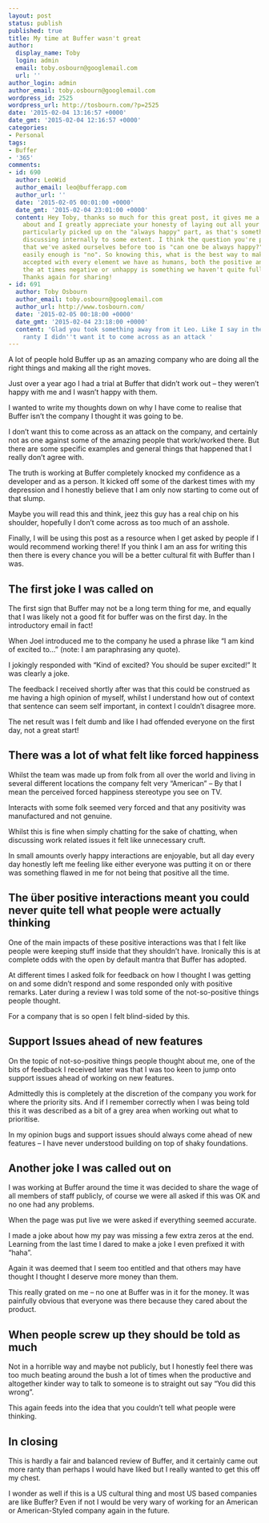 ```yaml
---
layout: post
status: publish
published: true
title: My time at Buffer wasn't great
author:
  display_name: Toby
  login: admin
  email: toby.osbourn@googlemail.com
  url: ''
author_login: admin
author_email: toby.osbourn@googlemail.com
wordpress_id: 2525
wordpress_url: http://tosbourn.com/?p=2525
date: '2015-02-04 13:16:57 +0000'
date_gmt: '2015-02-04 12:16:57 +0000'
categories:
- Personal
tags:
- Buffer
- '365'
comments:
- id: 690
  author: LeoWid
  author_email: leo@bufferapp.com
  author_url: ''
  date: '2015-02-05 00:01:00 +0000'
  date_gmt: '2015-02-04 23:01:00 +0000'
  content: Hey Toby, thanks so much for this great post, it gives me a lot to think
    about and I greatly appreciate your honesty of laying out all your thoughts. I
    particularly picked up on the "always happy" part, as that's something we've been
    discussing internally to some extent. I think the question you're posing and one
    that we've asked ourselves before too is "can one be always happy?" and the answer
    easily enough is "no". So knowing this, what is the best way to make sure we are
    accepted with every element we have as humans, both the positive and happy and
    the at times negative or unhappy is something we haven't quite fully figured out.
    Thanks again for sharing!
- id: 691
  author: Toby Osbourn
  author_email: toby.osbourn@googlemail.com
  author_url: http://www.tosbourn.com/
  date: '2015-02-05 00:18:00 +0000'
  date_gmt: '2015-02-04 23:18:00 +0000'
  content: 'Glad you took something away from it Leo. Like I say in the article whilst
    ranty I didn''t want it to come across as an attack '
---
```

<p>A lot of people hold Buffer up as an amazing company who are doing all the right things and making all the right moves.</p>
<p>Just over a year ago I had a trial at Buffer that didn’t work out – they weren’t happy with me and I wasn’t happy with them.</p>
<p>I wanted to write my thoughts down on why I have come to realise that Buffer isn’t the company I thought it was going to be.</p>
<p>I don’t want this to come across as an attack on the company, and certainly not as one against some of the amazing people that work/worked there. But there are some specific examples and general things that happened that I really don’t agree with.</p>
<p>The truth is working at Buffer completely knocked my confidence as a developer and as a person. It kicked off some of the darkest times with my depression and I honestly believe that I am only now starting to come out of that slump.</p>
<p>Maybe you will read this and think, jeez this guy has a real chip on his shoulder, hopefully I don’t come across as too much of an asshole.</p>
<p>Finally, I will be using this post as a resource when I get asked by people if I would recommend working there! If you think I am an ass for writing this then there is every chance you will be a better cultural fit with Buffer than I was.</p>
<h2>The first joke I was called on</h2>
<p>The first sign that Buffer may not be a long term thing for me, and equally that I was likely not a good fit for buffer was on the first day. In the introductory email in fact!</p>
<p>When Joel introduced me to the company he used a phrase like “I am kind of excited to…” (note: I am paraphrasing any quote).</p>
<p>I jokingly responded with “Kind of excited? You should be super excited!” It was clearly a joke.</p>
<p>The feedback I received shortly after was that this could be construed as me having a high opinion of myself, whilst I understand how out of context that sentence can seem self important, in context I couldn’t disagree more.</p>
<p>The net result was I felt dumb and like I had offended everyone on the first day, not a great start!</p>
<h2>There was a lot of what felt like forced happiness</h2>
<p>Whilst the team was made up from folk from all over the world and living in several different locations the company felt very “American” – By that I mean the perceived forced happiness stereotype you see on TV.</p>
<p>Interacts with some folk seemed very forced and that any positivity was manufactured and not genuine.</p>
<p>Whilst this is fine when simply chatting for the sake of chatting, when discussing work related issues it felt like unnecessary cruft.</p>
<p>In small amounts overly happy interactions are enjoyable, but all day every day honestly left me feeling like either everyone was putting it on or there was something flawed in me for not being that positive all the time.</p>
<h2>The über positive interactions meant you could never quite tell what people were actually thinking</h2>
<p>One of the main impacts of these positive interactions was that I felt like people were keeping stuff inside that they shouldn’t have. Ironically this is at complete odds with the open by default mantra that Buffer has adopted.</p>
<p>At different times I asked folk for feedback on how I thought I was getting on and some didn’t respond and some responded only with positive remarks. Later during a review I was told some of the not-so-positive things people thought.</p>
<p>For a company that is so open I felt blind-sided by this.</p>
<h2>Support Issues ahead of new features</h2>
<p>On the topic of not-so-positive things people thought about me, one of the bits of feedback I received later was that I was too keen to jump onto support issues ahead of working on new features.</p>
<p>Admittedly this is completely at the discretion of the company you work for where the priority sits. And if I remember correctly when I was being told this it was described as a bit of a grey area when working out what to prioritise.</p>
<p>In my opinion bugs and support issues should always come ahead of new features – I have never understood building on top of shaky foundations.</p>
<h2>Another joke I was called out on</h2>
<p>I was working at Buffer around the time it was decided to share the wage of all members of staff publicly, of course we were all asked if this was OK and no one had any problems.</p>
<p>When the page was put live we were asked if everything seemed accurate.</p>
<p>I made a joke about how my pay was missing a few extra zeros at the end. Learning from the last time I dared to make a joke I even prefixed it with “haha”.</p>
<p>Again it was deemed that I seem too entitled and that others may have thought I thought I deserve more money than them.</p>
<p>This really grated on me – no one at Buffer was in it for the money. It was painfully obvious that everyone was there because they cared about the product.</p>
<h2>When people screw up they should be told as much</h2>
<p>Not in a horrible way and maybe not publicly, but I honestly feel there was too much beating around the bush a lot of times when the productive and altogether kinder way to talk to someone is to straight out say “You did this wrong”.</p>
<p>This again feeds into the idea that you couldn’t tell what people were thinking.</p>
<h2>In closing</h2>
<p>This is hardly a fair and balanced review of Buffer, and it certainly came out more ranty than perhaps I would have liked but I really wanted to get this off my chest.</p>
<p>I wonder as well if this is a US cultural thing and most US based companies are like Buffer? Even if not I would be very wary of working for an American or American-Styled company again in the future.</p>
